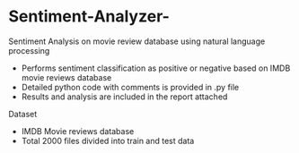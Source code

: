 # Sentiment-Analyzer-
Sentiment Analysis on movie review database using natural language processing 

- Performs sentiment classification as positive or negative based on IMDB movie reviews database
- Detailed python code with comments is provided in .py file
- Results and analysis are included in the report attached 



Dataset
- IMDB Movie reviews database
- Total 2000 files divided into train and test data 
